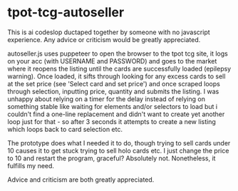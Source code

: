 # tpot-tcg-autoseller

This is ai codeslop ductaped together by someone with no javascript experience. Any advice or criticism would be greatly appreciated.

autoseller.js uses puppeteer to open the browser to the tpot tcg site, it logs on your acc (with USERNAME and PASSWORD) and goes to the market where it reopens the listing until the cards are successfully loaded (epilepsy warning). Once loaded, it sifts through looking for any excess cards to sell at the set price (see 'Select card and set price') and once scraped loops through selection, inputting price, quantity and submits the listing. I was unhappy about relying on a timer for the delay instead of relying on something stable like waiting for elements and/or selectors to load but i couldn't find a one-line replacement and didn't want to create yet another loop just for that - so after 3 seconds it attempts to create a new listing which loops back to card selection etc.

The prototype does what I needed it to do, though trying to sell cards under 10 causes it to get stuck trying to sell holo cards etc. I just change the price to 10 and restart the program, graceful? Absolutely not. Nonetheless, it fulfills my need.

Advice and criticism are both greatly appreciated.
